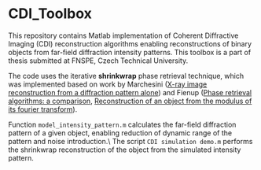 # CDI_Toolbox

This repository contains Matlab implementation of Coherent Diffractive Imaging (CDI) reconstruction algorithms enabling reconstructions of binary objects from far-field diffraction intensity patterns. This toolbox is a part of thesis submitted at FNSPE, Czech Technical University.

The code uses the iterative __shrinkwrap__ phase retrieval technique, which was implemented based on work by Marchesini ([X-ray image reconstruction from a diffraction pattern alone](https://journals.aps.org/prb/abstract/10.1103/PhysRevB.68.140101))  and Fienup ([Phase retrieval algorithms: a comparison](https://doi.org/10.1364/AO.21.002758), [Reconstruction of an object from the modulus of its fourier transform](https://opg.optica.org/ol/abstract.cfm?uri=ol-3-1-27)).

Function `model_intensity_pattern.m` calculates the far-field diffraction pattern of a given object, enabling reduction of dynamic range of the pattern and noise introduction.\\
The script `CDI simulation demo.m` performs the shrinkwrap reconstruction of the object from the simulated intensity pattern. 

